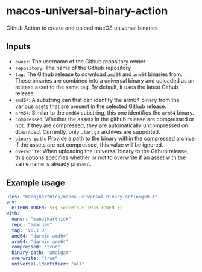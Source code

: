 # macos-universal-binary-action

Github Action to create and upload macOS universal binaries

## Inputs

* `owner`: The username of the Github repository owner
* `repository`: The name of the Github repository
* `tag`: The Github release to download `amd64` and `arm64` binaries from. These binaries are combined into a universal binary and uploaded as an release asset to the same tag. By default, it uses the latest Github release.
* `amd64`: A substring can that can identify the arm64 binary from the various asets that are present in the selected Github release.
* `arm64`: Similar to the `amd64` substring, this one identifies the `arm64` binary.
* `compressed`: Whether the assets in the github release are compressed or not. If they are compressed, they are automatically uncompressed on download. Currently, only `.tar.gz` archives are supported.
* `binary-path`: Provide a path to the binary within the compressed archive. If the assets are not compressed, this value will be ignored.
* `overwrite`: When uploading the universal binary to the Github release, this options specifies whether or not to overwrite if an asset with the same name is already present.

## Example usage

```yaml
uses: "manojkarthick/macos-universal-binary-action@v0.1"
env:
  GITHUB_TOKEN: ${{ secrets.GITHUB_TOKEN }}
with:
  owner: "manojkarthick"
  repo: "amalgam"
  tag: "v0.1.0"
  amd64: "darwin-amd64"
  arm64: "darwin-arm64"
  compressed: "true"
  binary-path: "amalgam"
  overwrite: "true"
  universal-identifier: "all"
```
